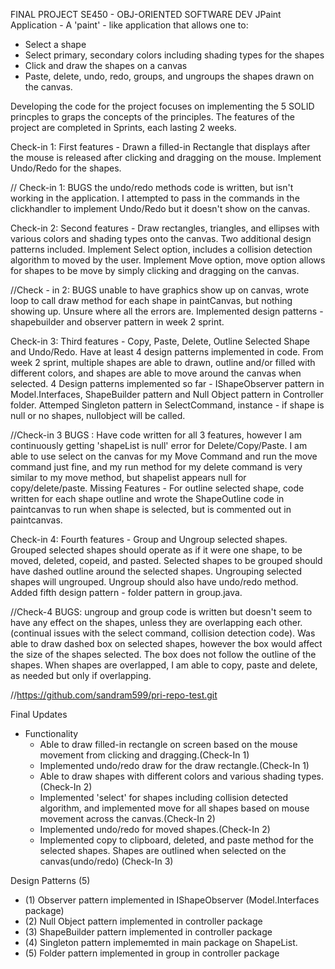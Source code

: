FINAL PROJECT
SE450 - OBJ-ORIENTED SOFTWARE DEV
JPaint Application - A 'paint' - like application that allows one to:
  - Select a shape
  - Select primary, secondary colors including shading types for the shapes
  - Click and draw the shapes on a canvas
  - Paste, delete, undo, redo, groups, and ungroups the shapes drawn on the canvas.

Developing the code for the project focuses on implementing the 5 SOLID princples to graps the concepts of the principles.
The features of the project are completed in Sprints, each lasting 2 weeks. 

Check-in 1: First features -
Drawn a filled-in Rectangle that displays after the mouse is released after clicking and dragging on the mouse.
Implement Undo/Redo for the shapes.

// Check-in 1: BUGS the undo/redo methods code is written, but isn't working in the application. I attempted to pass in the commands in the clickhandler to implement Undo/Redo but it doesn't show on the canvas.

Check-in 2: Second features - 
Draw rectangles, triangles, and ellipses with various colors and shading types onto the canvas. Two additional design patterns included. 
Implement Select option, includes a collision detection algorithm to moved by the user.
Implement Move option, move option allows for shapes to be move by simply clicking and dragging on the canvas. 

//Check - in 2: BUGS unable to have graphics show up on canvas, wrote loop to call draw method for each shape in paintCanvas, but nothing showing up. Unsure where all the errors are. Implemented design patterns - shapebuilder and observer pattern in week 2 sprint.

Check-in 3: Third features - 
Copy, Paste, Delete, Outline Selected Shape and Undo/Redo. Have at least 4 design patterns implemented in code. From week 2 sprint, multiple shapes are able to drawn, outline and/or filled with different colors, and shapes are able to move around the canvas when selected. 
4 Design patterns implemented so far - IShapeObserver pattern in Model.Interfaces, ShapeBuilder pattern and Null Object pattern in Controller folder. Attemped Singleton pattern in SelectCommand, instance - if shape is null or no shapes, nullobject will be called. 


//Check-in 3 BUGS : Have code written for all 3 features, however I am continuously getting 'shapeList is null' error for Delete/Copy/Paste. I am able to use select on the canvas for my Move Command and run the move command just fine, and my run method for my delete command is very similar to my move method, but shapelist appears null for copy/delete/paste. 
Missing Features - For outline selected shape, code written for each shape outline and wrote the ShapeOutline code in paintcanvas to run when shape is selected, but is commented out in paintcanvas.

Check-in 4: Fourth features - 
Group and Ungroup selected shapes. Grouped selected shapes should operate as if it were one shape, to be moved, deleted, copeid, and pasted. Selected shapes to be grouped should have dashed outline around the selected shapes. Ungrouping selected shapes will ungrouped. Ungroup should also have undo/redo method. Added fifth design pattern - folder pattern in group.java.

//Check-4 BUGS: ungroup and group code is written but doesn't seem to have any effect on the shapes, unless they are overlapping each other. (continual issues with the select command, collision detection code). Was able to draw dashed box on selected shapes, however the box would affect the size of the shapes selected. The box does not follow the outline of the shapes. When shapes are overlapped, I am able to copy, paste and delete, as needed but only if overlapping. 

//https://github.com/sandram599/pri-repo-test.git

Final Updates
  - Functionality
      - Able to draw filled-in rectangle on screen based on the mouse movement from clicking and dragging.(Check-In 1)
      - Implemented undo/redo draw for the draw rectangle.(Check-In 1)
      - Able to draw shapes with different colors and various shading types.(Check-In 2)
      - Implemented 'select' for shapes including collision detected algorithm, and implemented move for all shapes based on mouse movement across the canvas.(Check-In 2)
      - Implemented undo/redo for moved shapes.(Check-In 2)
      - Implemented copy to clipboard, deleted, and paste method for the selected shapes. Shapes are outlined when selected on the canvas(undo/redo) (Check-In 3)
   
Design Patterns (5)
  - (1) Observer pattern implemented in IShapeObserver (Model.Interfaces package)
  - (2) Null Object pattern implemented in controller package
  - (3) ShapeBuilder pattern implemented in controller package
  - (4) Singleton pattern implememted in main package on ShapeList.
  - (5) Folder pattern implemented in group in controller package
